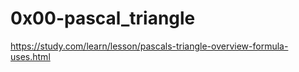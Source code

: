 # 0x00-pascal_triangle


https://study.com/learn/lesson/pascals-triangle-overview-formula-uses.html
